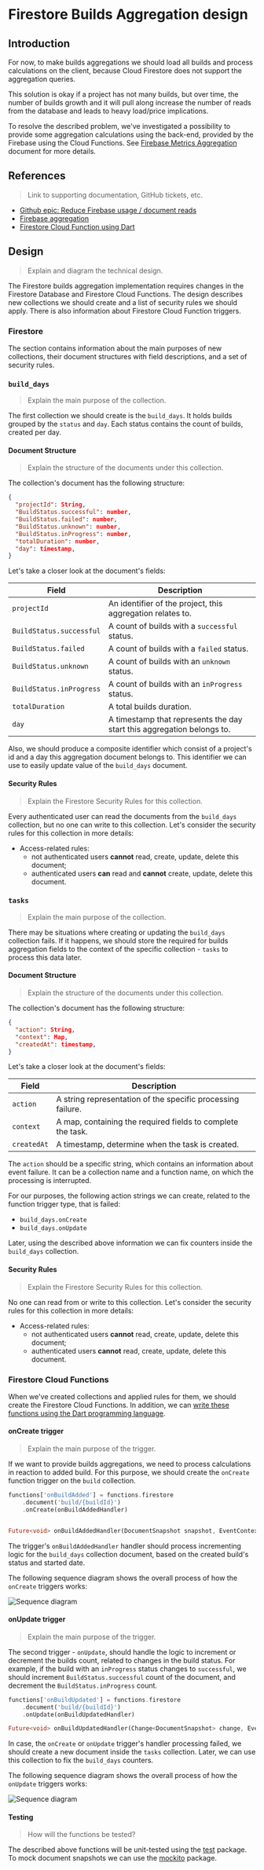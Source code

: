 # Firestore Builds Aggregation design

## Introduction

For now, to make builds aggregations we should load all builds and process calculations on the client, because Cloud Firestore does not support the aggregation queries.

This solution is okay if a project has not many builds, but over time, the number of builds growth and it will pull along increase the number of reads from the database and leads to heavy load/price implications.

To resolve the described problem, we've investigated a possibility to provide some aggregation calculations using the back-end, provided by the Firebase using the Cloud Functions. See [Firebase Metrics Aggregation](https://github.com/platform-platform/monorepo/blob/master/metrics/firebase/docs/analysis/02_firebase_metrics_aggregation.md) document for more details.

## References

> Link to supporting documentation, GitHub tickets, etc.

- [Github epic: Reduce Firebase usage / document reads](https://github.com/platform-platform/monorepo/issues/1042)
- [Firebase aggregation](https://github.com/platform-platform/monorepo/blob/master/metrics/firebase/docs/analysis/02_firebase_metrics_aggregation.md)
- [Firestore Cloud Function using Dart](https://github.com/platform-platform/monorepo/blob/master/metrics/firebase/docs/analysis/01_using_dart_in_the_firebase_cloud_functions.md)

## Design

> Explain and diagram the technical design.

The Firestore builds aggregation implementation requires changes in the Firestore Database and Firestore Cloud Functions. The design describes new collections we should create and a list of security rules we should apply. There is also information about Firestore Cloud Function triggers.

### Firestore

The section contains information about the main purposes of new collections, their document structures with field descriptions, and a set of security rules.

### `build_days`

> Explain the main purpose of the collection.

The first collection we should create is the `build_days`. It holds builds grouped by the `status` and `day`. Each status contains the count of builds, created per day. 

#### Document Structure

> Explain the structure of the documents under this collection.

The collection's document has the following structure:

```json
{
  "projectId": String,
  "BuildStatus.successful": number,
  "BuildStatus.failed": number,
  "BuildStatus.unknown": number,
  "BuildStatus.inProgress": number,
  "totalDuration": number,
  "day": timestamp,
}
```

Let's take a closer look at the document's fields:

| Field | Description |
| --- | --- |
| `projectId`   | An identifier of the project, this aggregation relates to. |
| `BuildStatus.successful` | A count of builds with a `successful` status. |
| `BuildStatus.failed` | A count of builds with a `failed` status. |
| `BuildStatus.unknown` | A count of builds with an `unknown` status. |
| `BuildStatus.inProgress` | A count of builds with an `inProgress` status. |
| `totalDuration` | A total builds duration. |
| `day`   | A timestamp that represents the day start this aggregation belongs to. |

Also, we should produce a composite identifier which consist of a project's id and a day this aggregation document belongs to. This identifier we can use to easily update value of the `build_days` document.

#### Security Rules

> Explain the Firestore Security Rules for this collection.

Every authenticated user can read the documents from the `build_days` collection, but no one can write to this collection. Let's consider the security rules for this collection in more details:

- Access-related rules:
  - not authenticated users **cannot** read, create, update, delete this document;
  - authenticated users **can** read and **cannot** create, update, delete this document.

### `tasks`

> Explain the main purpose of the collection.

There may be situations where creating or updating the `build_days` collection fails. If it happens, we should store the required for builds aggregation fields to the context of the specific collection - `tasks` to process this data later.

#### Document Structure

> Explain the structure of the documents under this collection.

The collection's document has the following structure:

```json
{
  "action": String,
  "context": Map,
  "createdAt": timestamp,
}
```

Let's take a closer look at the document's fields:

| Field | Description |
| --- | --- |
| `action`   | A string representation of the specific processing failure. |
| `context`   | A map, containing the required fields to complete the task. |
| `createdAt`   | A timestamp, determine when the task is created. |

The `action` should be a specific string, which contains an information about event failure. It can be a collection name and a function name, on which the processing is interrupted.

For our purposes, the following action strings we can create, related to the function trigger type, that is failed:
 - `build_days.onCreate`
 - `build_days.onUpdate`

Later, using the described above information we can fix counters inside the `build_days` collection.

#### Security Rules

> Explain the Firestore Security Rules for this collection.

No one can read from or write to this collection. Let's consider the security rules for this collection in more details:

- Access-related rules:
  - not authenticated users **cannot** read, create, update, delete this document;
  - authenticated users **cannot** read, create, update, delete this document.

### Firestore Cloud Functions

When we've created collections and applied rules for them, we should create the Firestore Cloud Functions. In addition, we can [write these functions using the Dart programming language](https://github.com/platform-platform/monorepo/blob/master/metrics/firebase/docs/analysis/01_using_dart_in_the_firebase_cloud_functions.md).

#### onCreate trigger

> Explain the main purpose of the trigger.

If we want to provide builds aggregations, we need to process calculations in reaction to added build. For this purpose, we should create the `onCreate` function trigger on the `build` collection.

```dart
functions['onBuildAdded'] = functions.firestore
    .document('build/{buildId}')
    .onCreate(onBuildAddedHandler)


Future<void> onBuildAddedHandler(DocumentSnapshot snapshot, EventContext context) {...}
```

The trigger's `onBuildAddedHandler` handler should process incrementing logic for the `build_days` collection document, based on the created build's status and started date.

The following sequence diagram shows the overall process of how the `onCreate` triggers works:

![Sequence diagram](http://www.plantuml.com/plantuml/proxy?cache=no&fmt=svg&src=https://raw.githubusercontent.com/platform-platform/monorepo/builds_aggregation_design/metrics/firebase/docs/features/builds_aggregation/diagrams/firestore_create_builds_aggregation_sequence_diagram.puml)

#### onUpdate trigger

> Explain the main purpose of the trigger.

The second trigger - `onUpdate`, should handle the logic to increment or decrement the builds count, related to changes in the build status. For example, if the build with an `inProgress` status changes to `successful`, we should increment `BuildStatus.successful` count of the document, and decrement the `BuildStatus.inProgress` count.

```dart
functions['onBuildUpdated'] = functions.firestore
    .document('build/{buildId}')
    .onUpdate(onBuildUpdatedHandler)

Future<void> onBuildUpdatedHandler(Change<DocumentSnapshot> change, EventContext context) {...}
```

In case, the `onCreate` or `onUpdate` trigger's handler processing failed, we should create a new document inside the `tasks` collection. Later, we can use this collection to fix the `build_days` counters.

The following sequence diagram shows the overall process of how the `onUpdate` triggers works:

![Sequence diagram](http://www.plantuml.com/plantuml/proxy?cache=no&fmt=svg&src=https://raw.githubusercontent.com/platform-platform/monorepo/builds_aggregation_design/metrics/firebase/docs/features/builds_aggregation/diagrams/firestore_update_builds_aggregation_sequence_diagram.puml)

#### Testing

> How will the functions be tested?

The described above functions will be unit-tested using the [test](https://pub.dev/packages/test) package. To mock document snapshots we can use the [mockito](https://pub.dev/packages/mockito) package.
